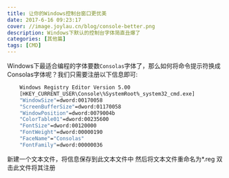 ```yaml
---
title: 让你的Windows控制台窗口更优美
date: 2017-6-16 09:23:17
cover: //image.joylau.cn/blog/console-better.png
description: Windows下默认的控制台字体简直丑爆了
categories: [其他篇]
tags: [CMD]
---
```


<!-- more -->


Windows下最适合编程的字体要数`Consolas`字体了，那么如何将命令提示符换成Consolas字体呢？我们只需要注册以下信息即可:

``` bash
    Windows Registry Editor Version 5.00
    [HKEY_CURRENT_USER\Console\%SystemRoot%_system32_cmd.exe]
    "WindowSize"=dword:00170058
    "ScreenBufferSize"=dword:01170058
    "WindowPosition"=dword:0079004b
    "ColorTable01"=dword:00235600
    "FontSize"=dword:00120000
    "FontWeight"=dword:00000190
    "FaceName"="Consolas"
    "FontFamily"=dword:00000036
```


新建一个文本文件，将信息保存到此文本文件中
然后将文本文件重命名为*.reg
双击此文件将其注册